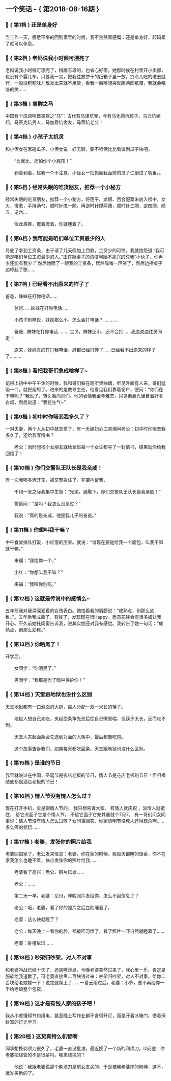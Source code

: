 ## 一个笑话 - { 第2018-08-16期 }
</hr>

### :jack_o_lantern: { 第1档 } 还是单身好
当工作一天，疲惫不堪的回到家里的时候，我不禁哭着感慨：还是单身好，起码累了就可以休息。


### :jack_o_lantern: { 第2档 } 老妈说我小时候可漂亮了
老妈说我小时候可漂亮了，粉雕玉琢的，也省心好带。她那时候在村里开小卖部，也没有个婴儿车，只要我一哭，把我往放饼干的纸箱子里一放，扔点儿吃的进去就行，一般没粑粑味儿散发出来就不用管，看我一撇嘴想哭就踢两脚纸箱，我就会咯咯的笑……


### :jack_o_lantern: { 第3档 } 害群之马
中国有个成语叫做害群之“马”！古代有马谡坑爹，今有马化腾坑孩子，马云坑媳妇，马赛克坑男人，马加爵坑舍友，马蓉坑老公！


### :jack_o_lantern: { 第4档 } 小孩子太机灵
和小侄女在家磕瓜子，小侄女说：好无聊，要不咱俩比比看谁剥瓜子快吧。<br/><br/>　　“比就比，还怕你个小屁孩！”<br/><br/>　　剥着剥着，趁我一个不注意，小侄女一把抓起我面前的瓜子仁倒进了嘴里。。


### :jack_o_lantern: { 第5档 } 经常失眠的吃货朋友，推荐一个小秘方
经常失眠的吃货朋友，推荐一个小秘方。将莲子、龙眼、百合配粟米放入锅中，文火，慢煮，手持汤勺，顺时针搅一圈，再逆时针搅两圈，顺时针三圈，逆四圈，顺五，逆六...<br/><br/>　　依此类推，搅着搅着，你就睡着了。


### :jack_o_lantern: { 第6档 } 我可能是咱们单位工资最少的人
月底了拿到工资条，由于请了几天假加上罚款，工资少的可怜，我就抱怨道:“我可能是咱们单位工资最少的人。”正在擦桌子的清洁阿姨不高兴的怼我“小伙子，你再少还能有我少 !” 然后她瞟了一眼我的工资条，居然噗嗤一声笑了，然后边擦桌子边哼起了歌……


### :jack_o_lantern: { 第7档 } 已经看不出原来的样子了
爸爸，妹妹在打你电话……<br/><br/>　　爸爸……妹妹在打你电话……<br/><br/>　　小孩子别瞎说，妹妹那么小，怎么会打电话？…………<br/><br/>　　爸爸…妹妹在打你电话………宝贝，妹妹还小，还不会打……我边说边往房间走！<br/><br/>　　原来，妹妹真的在打我电话，屏都已经打碎了……已经看不出原来的样子了………


### :jack_o_lantern: { 第8档 } 看把我哥们急成啥样了~
记得上初中中午午休的时候，我和哥们躲在厕所里抽烟，听见外面有人来，哥们猛吸一口，就把烟甩了。进来的是教导主任，他看见我们靠着窗户，便问：“你们在干嘛呢？”我慌了，转头看向哥们。他的表情我至今难忘，只见他鼻孔里冒着好多白烟，然后说道：“我在生气~”


### :jack_o_lantern: { 第9档 } 初中时你暗恋我多久了？
一对夫妻，两个人从初中就恋爱了，有一天媳妇心血来潮问老公：初中时你暗恋我多久了，还给我写情书？<br/><br/>　　老公：当时想找个女朋友就给全班每一个女生都写了一封情书，结果就你给我回信了！


### :jack_o_lantern: { 第10档 } 你们交警队王队长是我亲戚！
有一次我喝多酒开车，被交警拦住了，非要拘留我，<br/><br/>　　千钧一发之际我集中生智：“兄弟，通融下，你们交警队王队长是我亲戚！”<br/><br/>　　警察问：“是吗？我怎么没见过？”<br/><br/>　　我说：“真的是亲戚，他是我儿子的爸爸。”


### :jack_o_lantern: { 第11档 } 你想叫我干嘛？
中午食堂排队打饭，小红饿的厉害。就说：“谁现在要是给我一个面包，叫我干嘛就干嘛。”<br/><br/>　　来福：“我给你一个。”<br/><br/>　　小红：“你想叫我干嘛？”<br/><br/>　　来福：“我叫你别吃。”


### :jack_o_lantern: { 第12档 } 这就是传说中的感情么~
五年前我对我深深爱着的女孩表白。她拍着我的肩膀说：“成熟点，别那么幼稚。”。五年后我成熟了，有钱了，发现现在很Happy。愿意花钱会有很多妞让我开心。不久前她托闺蜜告诉我，说其实她还对我有感觉。我转告了她一句话：“成熟点，别那么幼稚。”


### :jack_o_lantern: { 第13档 } 你晒黑了！
开学后。<br/><br/>　　女同学：“你晒黑了。”<br/><br/>　　男同学：“我那是为了暗中保护你！”


### :jack_o_lantern: { 第14档 } 天堂跟地狱也没什么区别
天堂地狱都有一口煮面的大锅，每人分配一双一米长的筷子。<br/><br/>　　地狱人想自己先吃，夹起面条争先恐后往自己嘴里喂，但筷子太长，反而吃不到。<br/><br/>　　天堂人夹起面条会先送到对面的人嘴中，最后都能吃饱。<br/><br/>　　这个故事告诉我们，如果每天都吃面条，天堂跟地狱也没什么区别。


### :jack_o_lantern: { 第15档 } 是谁的节日
我早就说过在中国，圣诞节是夜店老板的节日，情人节是花店老板的节日！但归根结底都是酒店老板的节日！


### :jack_o_lantern: { 第16档 } 情人节没有情人怎么过？
现在打开手机，全是聊情人节的。 我只想告诉大家， 有情人就庆祝 ，没情人就挺住， 给它点面子它是个情人节， 不给它面子它充其量就个7月7， 有一哥们问女同事说：情人节没有情人怎么过呀？女同事回答，你家清明节没死人还得现杀啊…… 多么痛的领悟……


### :jack_o_lantern: { 第17档 } 老婆，发张你的照片给我
老婆回娘家了，老公发来信息：老婆，你在家的时候，我每天都睡的很香，你不在家我怎么也睡不着，快点发张你的照片给我……<br/><br/>　　老婆看了高兴：老公，照片已发……<br/><br/>　　老公：……<br/><br/>　　第二天一早，老婆：尼玛，昨晚照片发给你，怎么不回信息了？<br/><br/>　　老公：哦，老婆，看了你的照片之后立刻睡着了。<br/><br/>　　老婆：这么快就睡了？<br/><br/>　　老公：每天晚上一看你的脸，都被吓习惯了，看了照片一吓自然就睡着了……<br/><br/>　　老婆：卧槽尼玛……


### :jack_o_lantern: { 第18档 } 吵架归吵架，对人不对事
和老婆冷战已经十天了，还是睡沙发，今晚老婆突然过来了，我心里一乐，肯定是服软给我道歉了，可老婆直接甩二百块钱过来：吵架归吵架，对人不对事，给你二百块给老娘嫖一下！说完就爬上了……一番云雨过后，老婆：小爷，要不再给你一千给老娘整个包夜…


### :jack_o_lantern: { 第19档 } 这才是有钱人家的孩子吧！
我从小就懂得节约用电，甚至晚上写作业都不舍得开灯，而是开着冰箱门，借着保鲜室的灯光学习。


### :jack_o_lantern: { 第20档 } 这货真特么机智啊
同事想换剃须刀很久了，老婆一直没批准，最近换了一个新的剃须刀，lz问他：你老婆把钱管的不是很紧吗，哪来钱换的？<br/><br/>　　他说：我跟老婆说那个剃须刀是前女友买的，于是被我老婆摔的粉碎，这不，批准买新的了。

